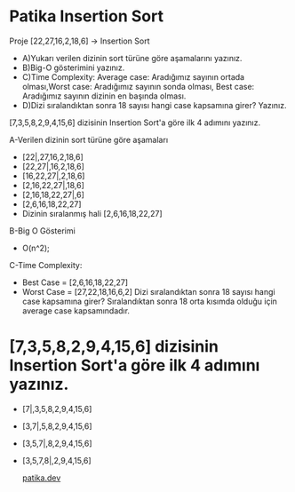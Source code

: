 # Patika Insertion Sort

Proje
[22,27,16,2,18,6] -> Insertion Sort

- A)Yukarı verilen dizinin sort türüne göre aşamalarını yazınız.
- B)Big-O gösterimini yazınız.
- C)Time Complexity: Average case: Aradığımız sayının ortada olması,Worst case: Aradığımız sayının sonda olması, Best case: Aradığımız sayının dizinin en başında olması.
- D)Dizi sıralandıktan sonra 18 sayısı hangi case kapsamına girer? Yazınız.

[7,3,5,8,2,9,4,15,6] dizisinin Insertion Sort'a göre ilk 4 adımını yazınız.

A-Verilen dizinin sort türüne göre aşamaları
* [22|,27,16,2,18,6]
* [22,27|,16,2,18,6]
* [16,22,27|,2,18,6]
* [2,16,22,27|,18,6]
* [2,16,18,22,27|,6]
* [2,6,16,18,22,27]
* Dizinin sıralanmış hali [2,6,16,18,22,27]
 
B-Big O Gösterimi
* O(n^2);
 
C-Time Complexity:
* Best Case  = [2,6,16,18,22,27]
* Worst Case = [27,22,18,16,6,2]
Dizi sıralandıktan sonra 18 sayısı hangi case kapsamına girer?
Sıralandıktan sonra 18 orta kısımda olduğu için average case kapsamındadır.
 
# [7,3,5,8,2,9,4,15,6] dizisinin Insertion Sort'a göre ilk 4 adımını yazınız.
* [7|,3,5,8,2,9,4,15,6]
* [3,7|,5,8,2,9,4,15,6]
* [3,5,7|,8,2,9,4,15,6]
* [3,5,7,8|,2,9,4,15,6]
  
  [patika.dev](https://www.patika.dev/tr)
